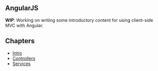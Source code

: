 AngularJS
---------

**WIP**: Working on writing some introductory content for using client-side MVC with Angular.

## Chapters
* [Intro](01-angular.md)
* [Controllers](02-angular.md)
* [Services](03-angular.md)

